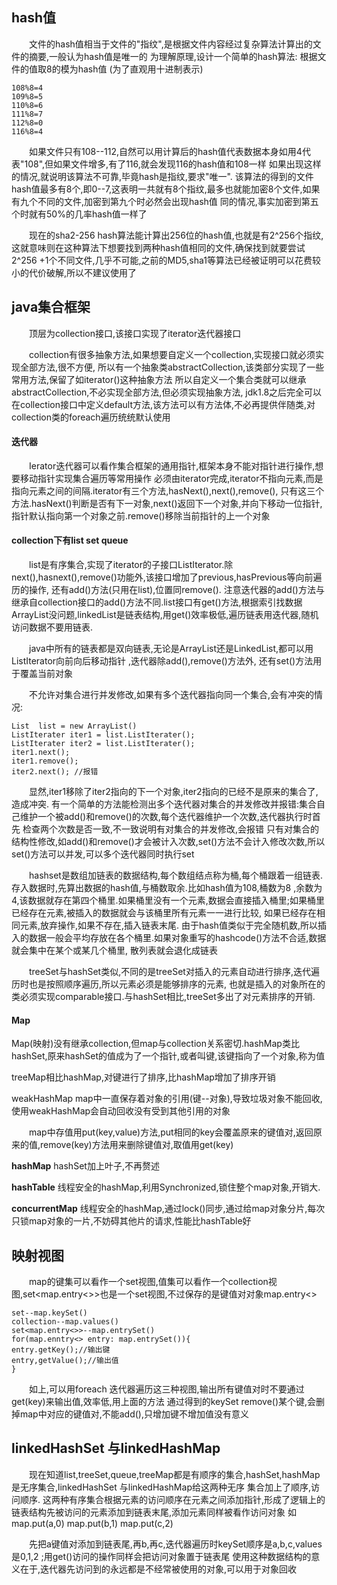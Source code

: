 ## hash值 

　　文件的hash值相当于文件的"指纹",是根据文件内容经过复杂算法计算出的文件的摘要,一般认为hash值是唯一的
为理解原理,设计一个简单的hash算法: 根据文件的值取8的模为hash值 (为了直观用十进制表示)
 
 	108%8=4
	109%8=5
	110%8=6
	111%8=7
	112%8=0
	116%8=4
  
　　如果文件只有108--112,自然可以用计算后的hash值代表数据本身如用4代表"108",但如果文件增多,有了116,就会发现116的hash值和108一样
如果出现这样的情况,就说明该算法不可靠,毕竟hash是指纹,要求"唯一".
该算法的得到的文件hash值最多有8个,即0--7,这表明一共就有8个指纹,最多也就能加密8个文件,如果有九个不同的文件,加密到第九个时必然会出现hash值
同的情况,事实加密到第五个时就有50%的几率hash值一样了
		 
　　现在的sha2-256 hash算法能计算出256位的hash值,也就是有2^256个指纹,这就意味则在这种算法下想要找到两种hash值相同的文件,确保找到就要尝试2^256
+1个不同文件,几乎不可能,之前的MD5,sha1等算法已经被证明可以花费较小的代价破解,所以不建议使用了
		 
## java集合框架
		 
　　顶层为collection接口,该接口实现了iterator迭代器接口
				 
　　collection有很多抽象方法,如果想要自定义一个collection,实现接口就必须实现全部方法,很不方便,
所以有一个抽象类abstractCollection,该类部分实现了一些常用方法,保留了如iterator()这种抽象方法
所以自定义一个集合类就可以继承abstractCollection,不必实现全部方法,但必须实现抽象方法,
jdk1.8之后完全可以在collection接口中定义default方法,该方法可以有方法体,不必再提供伴随类,对collection类的foreach遍历统统默认使用

#### 迭代器

　　Ierator迭代器可以看作集合框架的通用指针,框架本身不能对指针进行操作,想要移动指针实现集合遍历等常用操作
必须由iterator完成,iterator不指向元素,而是指向元素之间的间隔.iterator有三个方法,hasNext(),next(),remove(),
只有这三个方法.hasNext()判断是否有下一对象,next()返回下一个对象,并向下移动一位指针,指针默认指向第一个对象之前.remove()移除当前指针的上一个对象
				 
#### collection下有list set queue

　　list是有序集合,实现了iterator的子接口ListIterator.除next(),hasnext(),remove()功能外,该接口增加了previous,hasPrevious等向前遍历的操作,
还有add()方法(只用在list),位置同remove(). 注意迭代器的add()方法与继承自collection接口的add()方法不同.list接口有get()方法,根据索引找数据
ArrayList没问题,linkedList是链表结构,用get()效率极低,遍历链表用迭代器,随机访问数据不要用链表.
				 
　　java中所有的链表都是双向链表,无论是ArrayList还是LinkedList,都可以用ListIterator向前向后移动指针 ,迭代器除add(),remove()方法外,
还有set()方法用于覆盖当前对象
				  
　　不允许对集合进行并发修改,如果有多个迭代器指向同一个集合,会有冲突的情况:

    List  list = new ArrayList()
	ListIterater iter1 = list.ListIterater();
	ListIterater iter2 = list.ListIterater();
	iter1.next();
	iter1.remove();
	iter2.next(); //报错
    
　　显然,iter1移除了iter2指向的下一个对象,iter2指向的已经不是原来的集合了,造成冲突.
有一个简单的方法能检测出多个迭代器对集合的并发修改并报错:集合自己维护一个被add()和remove()的次数,每个迭代器维护一个次数,迭代器执行时首先
检查两个次数是否一致,不一致说明有对集合的并发修改,会报错
只有对集合的结构性修改,如add()和remove()才会被计入次数,set()方法不会计入修改次数,所以set()方法可以并发,可以多个迭代器同时执行set
		  
　　hashset是数组加链表的数据结构,每个数组结点称为桶,每个桶跟着一组链表.存入数据时,先算出数据的hash值,与桶数取余.比如hash值为108,桶数为8
,余数为4,该数据就存在第四个桶里.如果桶里没有一个元素,数据会直接插入桶里;如果桶里已经存在元素,被插入的数据就会与该桶里所有元素一一进行比较,
如果已经存在相同元素,放弃操作,如果不存在,插入链表末尾.
由于hash值类似于完全随机数,所以插入的数据一般会平均存放在各个桶里.如果对象重写的hashcode()方法不合适,数据就会集中在某个或某几个桶里,
散列表就会退化成链表					
            
　　treeSet与hashSet类似,不同的是treeSet对插入的元素自动进行排序,迭代遍历时也是按照顺序遍历,所以元素必须是能够排序的元素,
也就是插入的对象所在的类必须实现comparable接口.与hashSet相比,treeSet多出了对元素排序的开销.

#### Map
Map(映射)没有继承collection,但map与collection关系密切.hashMap类比hashSet,原来hashSet的值成为了一个指针,或者叫键,该键指向了一个对象,称为值

treeMap相比hashMap,对键进行了排序,比hashMap增加了排序开销

weakHashMap  map中一直保存着对象的引用(键--对象),导致垃圾对象不能回收,使用weakHashMap会自动回收没有受到其他引用的对象
				 
　　map中存值用put(key,value)方法,put相同的key会覆盖原来的键值对,返回原来的值,remove(key)方法用来删除键值对,取值用get(key)
  
**hashMap** hashSet加上叶子,不再赘述

**hashTable** 线程安全的hashMap,利用Synchronized,锁住整个map对象,开销大.

**concurrentMap** 线程安全的hashMap,通过lock()同步,通过给map对象分片,每次只锁map对象的一片,不妨碍其他片的请求,性能比hashTable好
				 
## 映射视图  
　　map的键集可以看作一个set视图,值集可以看作一个collection视图,set<map.entry<>>也是一个set视图,不过保存的是键值对对象map.entry<>

    set--map.keySet()
    collection--map.values() 
	set<map.entry<>>--map.entrySet()
	for(map.enntry<> entry: map.entrySet()){
	entry.getKey();//输出键
	entry,getValue();//输出值
	}

　　如上,可以用foreach 迭代器遍历这三种视图,输出所有键值对时不要通过get(key)来输出值,效率低,用上面的方法
通过得到的keySet  remove()某个键,会删掉map中对应的键值对,不能add(),只增加键不增加值没有意义
		 
## linkedHashSet 与linkedHashMap
　　现在知道list,treeSet,queue,treeMap都是有顺序的集合,hashSet,hashMap是无序集合,linkedHashSet 与linkedHashMap给这两种无序
集合加上了顺序,访问顺序.
这两种有序集合根据元素的访问顺序在元素之间添加指针,形成了逻辑上的链表结构先被访问的元素添加到链表末尾,添加元素同样被看作访问对象
如
    map.put(a,0)
	map.put(b,1)
    map.put(c,2)
    
　　先把a键值对添加到链表尾,再b,再c,迭代器遍历时keySet顺序是a,b,c,values是0,1,2   ;用get()访问的操作同样会把访问对象置于链表尾
使用这种数据结构的意义在于,迭代器先访问到的永远都是不经常被使用的对象,可以用于对象回收
						
		 
		 
		 
		 
		 
		 
		 
		 
		 
		 
		 
		 
		 
		 
		 
		 
		 
		 
		 
		 
		 
		 
		 
		 
		 
		 
		 
		 
		 
		 
		 
		 
		 
		 
		 
		 
		 
		 
		 
		 
		 
		 
		 
		 
		 
		 
		 
		 
		 
		 
		 
		 

